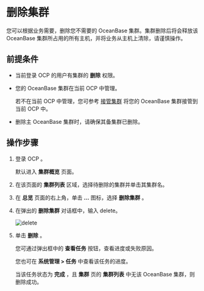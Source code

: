 删除集群 
=========================

您可以根据业务需要，删除您不需要的 OceanBase 集群。集群删除后将会释放该 OceanBase 集群所占用的所有主机，并将业务从主机上清除，请谨慎操作。

前提条件 
-------------------------

* 当前登录 OCP 的用户有集群的 **删除** 权限。

  

* 您的 OceanBase 集群在当前 OCP 中管理。

  若不在当前 OCP 中管理，您可参考 [接管集群](../2.basic-operations/1.take-over-a-cluster.md) 将您的 OceanBase 集群接管到当前 OCP 中。
  

* 删除主 OceanBase 集群时，请确保其备集群已删除。

  




操作步骤 
-------------------------

1. 登录 OCP 。

   默认进入 **集群概览** 页面。
   

2. 在该页面的 **集群列表** 区域，选择待删除的集群并单击其集群名。

   

3. 在 **总览** 页面的右上角，单击 **...** 图标，选择 **删除集群** 。

   

4. 在弹出的 **删除集群** 对话框中，输入 delete。

   ![delete](https://help-static-aliyun-doc.aliyuncs.com/assets/img/zh-CN/3048190061/p168775.png)
   

5. 单击 **删除** 。

   您可通过弹出框中的 **查看任务** 按钮，查看进度或失败原因。

   您也可在 **系统管理 \> 任务** 中查看该任务的进度。

   当该任务状态为 **完成** ，且 **集群** 页的 **集群列表** 中无该 OceanBase 集群，则删除成功。
   



